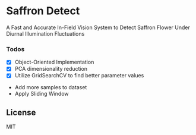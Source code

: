 # Saffron Detect
 A Fast and Accurate In-Field Vision System to Detect Saffron Flower Under Diurnal Illumination Fluctuations
 
 ### Todos

 - [x] Object-Oriented Implementation
 - [x] PCA dimensionality reduction
 - [x] Utilize GridSearchCV to find better parameter values
 - Add more samples to dataset
 - Apply Sliding Window
 
License
----

MIT


